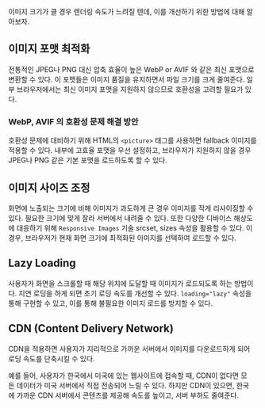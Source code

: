 이미지 크기가 클 경우 렌더링 속도가 느려질 텐데, 이를 개선하기 위한 방법에 대해 알아보자.

## 이미지 포맷 최적화

전통적인 JPEG나 PNG 대신 압축 효율이 높은 WebP or AVIF 와 같은 최신 포맷으로 변환할 수 있다. 이 포맷들은 이미지 품질을 유지하면서 파일 크기를 크게 줄여준다. 일부 브라우저에서는 최신 이미지 포맷을 지원하지 않으므로 호환성을 고려할 필요가 있다.

### WebP, AVIF 의 호환성 문제 해결 방안

호환성 문제에 대비하기 위해 HTML의 `<picture>` 태그를 사용하면 fallback 이미지를 적용할 수 있다. 내부에 고효율 포맷을 우선 설정하고, 브라우저가 지원하지 않을 경우 JPEG나 PNG 같은 기본 포맷을 로드하도록 할 수 있다.

## 이미지 사이즈 조정

화면에 노출되는 크기에 비해 이미지가 과도하게 큰 경우 이미지를 작게 리사이징할 수 있다. 필요한 크기에 맞게 잘라 서버에서 내려줄 수 있다. 또한 다양한 디바이스 해상도에 대응하기 위해 `Responsive Images` 기술 srcset, sizes 속성을 활용할 수 있다. 이 경우, 브라우저가 현재 화면 크기에 최적화된 이미지를 선택하여 로드할 수 있다.

## Lazy Loading

사용자가 화면을 스크롤할 때 해당 위치에 도달할 때 이미지가 로드되도록 하는 방법이다. 
지연 로딩을 하게 되면 초기 로딩 속도를 개선할 수 있다. `loading="lazy"` 속성을 통해 구현할 수 있고, 이를 통해 불필요한 이미지 로드를 방지할 수 있다.

## CDN (Content Delivery Network)

CDN을 적용하면 사용자가 지리적으로 가까운 서버에서 이미지를 다운로드하게 되어 로딩 속도를 단축시킬 수 있다.

예를 들어, 사용자가 한국에서 미국에 있는 웹사이트에 접속할 때, CDN이 없다면 모든 데이터가 미국 서버에서 직접 전송되어 느릴 수 있다. 하지만 CDN이 있으면, 한국에 가까운 CDN 서버에서 콘텐츠를 제공해 속도를 높이고, 서버 부하도 줄여준다.

